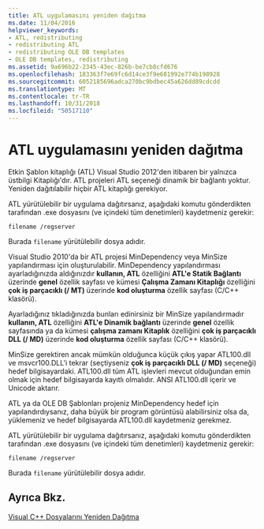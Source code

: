 ```yaml
---
title: ATL uygulamasını yeniden dağıtma
ms.date: 11/04/2016
helpviewer_keywords:
- ATL, redistributing
- redistributing ATL
- redistributing OLE DB templates
- OLE DB templates, redistributing
ms.assetid: 9a696b22-2345-43ec-826b-be7cb8cfd676
ms.openlocfilehash: 183363f7e69fc6d14ce3f9e681992e774b198928
ms.sourcegitcommit: 6052185696adca270bc9bdbec45a626dd89cdcdd
ms.translationtype: MT
ms.contentlocale: tr-TR
ms.lasthandoff: 10/31/2018
ms.locfileid: "50517110"
---
```

# <a name="redistributing-an-atl-application"></a>ATL uygulamasını yeniden dağıtma

Etkin Şablon kitaplığı (ATL) Visual Studio 2012'den itibaren bir yalnızca üstbilgi Kitaplığı'dır. ATL projeleri ATL seçeneği dinamik bir bağlantı yoktur. Yeniden dağıtılabilir hiçbir ATL kitaplığı gerekiyor.

ATL yürütülebilir bir uygulama dağıtırsanız, aşağıdaki komutu gönderdikten tarafından .exe dosyasını (ve içindeki tüm denetimleri) kaydetmeniz gerekir:

```
filename /regserver
```

Burada `filename` yürütülebilir dosya adıdır.

Visual Studio 2010'da bir ATL projesi MinDependency veya MinSize yapılandırması için oluşturulabilir. MinDependency yapılandırması ayarladığınızda aldığınızdır **kullanın, ATL** özelliğini **ATL'e Statik Bağlantı** üzerinde **genel** özellik sayfası ve kümesi  **Çalışma Zamanı Kitaplığı** özelliğini **çok iş parçacıklı (/ MT)** üzerinde **kod oluşturma** özellik sayfası (C/C++ klasörü).

Ayarladığınız tıkladığınızda bunları edinirsiniz bir MinSize yapılandırmadır **kullanın, ATL** özelliğini **ATL'e Dinamik bağlantı** üzerinde **genel** özellik sayfasında ya da kümesi **çalışma zamanı Kitaplık** özelliğini **çok iş parçacıklı DLL (/ MD)** üzerinde **kod oluşturma** özellik sayfası (C/C++ klasörü).

MinSize gerektiren ancak mümkün olduğunca küçük çıkış yapar ATL100.dll ve msvcr100.DLL'i tekrar (seçtiyseniz **çok iş parçacıklı DLL (/ MD)** seçeneği) hedef bilgisayardaki. ATL100.dll tüm ATL işlevleri mevcut olduğundan emin olmak için hedef bilgisayarda kayıtlı olmalıdır. ANSI ATL100.dll içerir ve Unicode aktarır.

ATL ya da OLE DB Şablonları projeniz MinDependency hedef için yapılandırdıysanız, daha büyük bir program görüntüsü alabilirsiniz olsa da, yüklemeniz ve hedef bilgisayarda ATL100.dll kaydetmeniz gerekmez.

ATL yürütülebilir bir uygulama dağıtırsanız, aşağıdaki komutu gönderdikten tarafından .exe dosyasını (ve içindeki tüm denetimleri) kaydetmeniz gerekir:

```
filename /regserver
```

Burada `filename` yürütülebilir dosya adıdır.

## <a name="see-also"></a>Ayrıca Bkz.

[Visual C++ Dosyalarını Yeniden Dağıtma](../ide/redistributing-visual-cpp-files.md)